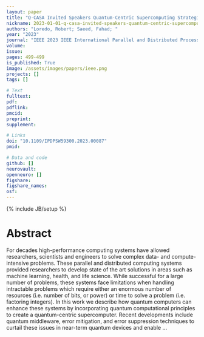 ```yaml
---
layout: paper
title: "Q-CASA Invited Speakers Quantum-Centric Supercomputing Strategies for Neuroscience problems: Challenges and Progress"
nickname: 2023-01-01-q-casa-invited-speakers-quantum-centric-supercomputing-strategies-for-neuroscience-problems--challenges-and-progress
authors: "Loredo, Robert; Saeed, Fahad; "
year: "2023"
journal: "IEEE 2023 IEEE International Parallel and Distributed Processing Symposium Workshops (IPDPSW)"
volume: 
issue:
pages: 499-499
is_published: True
image: /assets/images/papers/ieee.png
projects: []
tags: []

# Text
fulltext:
pdf:
pdflink:
pmcid:
preprint: 
supplement:

# Links
doi: "10.1109/IPDPSW59300.2023.00087"
pmid:

# Data and code
github: []
neurovault:
openneuro: []
figshare:
figshare_names:
osf:
---
```

{% include JB/setup %}

# Abstract

For decades high-performance computing systems have allowed researchers, scientists and engineers to solve complex data- and compute-intensive problems. These parallel and distributed computing systems provided researchers to develop state of the art solutions in areas such as machine learning, health, and life science. While successful for a large number of problems, these systems face limitations when handling intractable problems which require either an enormous number of resources (i.e. number of bits, or power) or time to solve a problem (i.e. factoring integers). In this work we describe how quantum computers can enhance these systems by incorporating quantum computational principles to create a quantum-centric supercomputer. Recent developments include quantum middleware, error mitigation, and error suppression techniques to curtail these issues in near-term quantum devices and enable …

